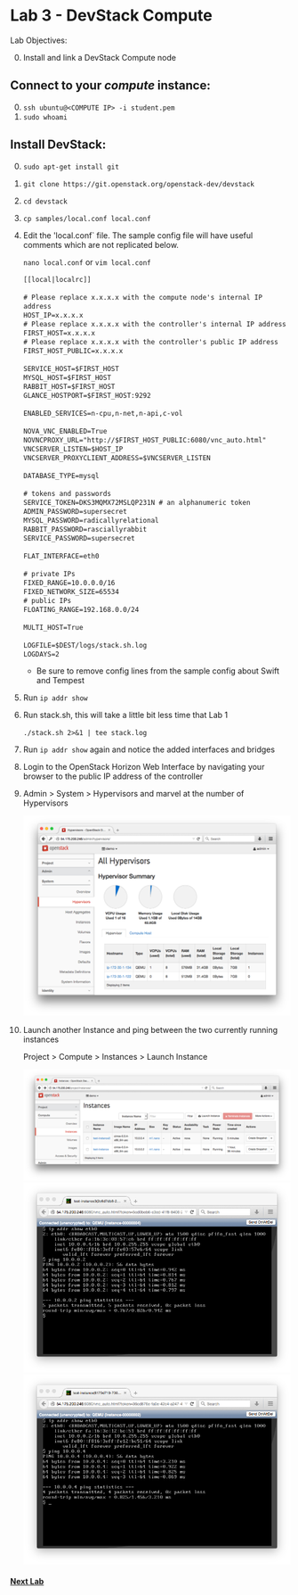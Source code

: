 # Lab 3 - DevStack Compute

  Lab Objectives:

  0. Install and link a DevStack Compute node

## Connect to your _compute_ instance:
  0. `ssh ubuntu@<COMPUTE IP> -i student.pem`
  0. `sudo whoami` 

## Install DevStack:
  0. `sudo apt-get install git`
  0. `git clone https://git.openstack.org/openstack-dev/devstack`
  0. `cd devstack`
  0. `cp samples/local.conf local.conf`
  0.  Edit the 'local.conf` file.  The sample config file will have useful comments which are not replicated below.

    
      `nano local.conf` or `vim local.conf`

      ``` shell
      [[local|localrc]]

      # Please replace x.x.x.x with the compute node's internal IP address
      HOST_IP=x.x.x.x 
      # Please replace x.x.x.x with the controller's internal IP address 
      FIRST_HOST=x.x.x.x
      # Please replace x.x.x.x with the controller's public IP address 
      FIRST_HOST_PUBLIC=x.x.x.x  

      SERVICE_HOST=$FIRST_HOST
      MYSQL_HOST=$FIRST_HOST
      RABBIT_HOST=$FIRST_HOST
      GLANCE_HOSTPORT=$FIRST_HOST:9292

      ENABLED_SERVICES=n-cpu,n-net,n-api,c-vol

      NOVA_VNC_ENABLED=True
      NOVNCPROXY_URL="http://$FIRST_HOST_PUBLIC:6080/vnc_auto.html"
      VNCSERVER_LISTEN=$HOST_IP
      VNCSERVER_PROXYCLIENT_ADDRESS=$VNCSERVER_LISTEN

      DATABASE_TYPE=mysql

      # tokens and passwords
      SERVICE_TOKEN=DKS3MQMX72MSLQP231N # an alphanumeric token
      ADMIN_PASSWORD=supersecret
      MYSQL_PASSWORD=radicallyrelational
      RABBIT_PASSWORD=rasciallyrabbit
      SERVICE_PASSWORD=supersecret

      FLAT_INTERFACE=eth0

      # private IPs
      FIXED_RANGE=10.0.0.0/16
      FIXED_NETWORK_SIZE=65534
      # public IPs
      FLOATING_RANGE=192.168.0.0/24

      MULTI_HOST=True

      LOGFILE=$DEST/logs/stack.sh.log
      LOGDAYS=2
      ``` 
     
      * Be sure to remove config lines from the sample config about Swift and Tempest

  0. Run `ip addr show`
  0. Run stack.sh, this will take a little bit less time that Lab 1
    
     `./stack.sh 2>&1 | tee stack.log`

  0. Run `ip addr show` again and notice the added interfaces and bridges
  0. Login to the OpenStack Horizon Web Interface by navigating your browser to the public IP address of the controller
  0. Admin > System > Hypervisors and marvel at the number of Hypervisors
   
     ![TWO HYPERVISORS](img/horizon-twohyper.png)

  0. Launch another Instance and ping between the two currently running instances 

     Project > Compute > Instances > Launch Instance
     
     ![Instances](img/horizon-instances.png)
     ![Ping Pong](img/horizon-ping.png)
     ![Ping Pong](img/horizon-pong.png)
      
#### [Next Lab](../lab-04)    
